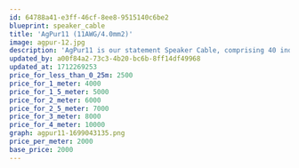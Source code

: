 ```yaml
---
id: 64788a41-e3ff-46cf-8ee8-9515140c6be2
blueprint: speaker_cable
title: 'AgPur11 (11AWG/4.0mm2)'
image: agpur-12.jpg
description: 'AgPur11 is our statement Speaker Cable, comprising 40 individually-housed strands of pure Ag for a full 11AWG per leg for all length requirements of even the most demanding low-sensitivity, low impedance, current-gobbling reference speakers.'
updated_by: a00f84a2-73c3-4b20-bc6b-8ff14df49968
updated_at: 1712269253
price_for_less_than_0_25m: 2500
price_for_1_meter: 4000
price_for_1_5_meter: 5000
price_for_2_meter: 6000
price_for_2_5_meter: 7000
price_for_3_meter: 8000
price_for_4_meter: 10000
graph: agpur11-1699043135.png
price_per_meter: 2000
base_price: 2000
---
```

